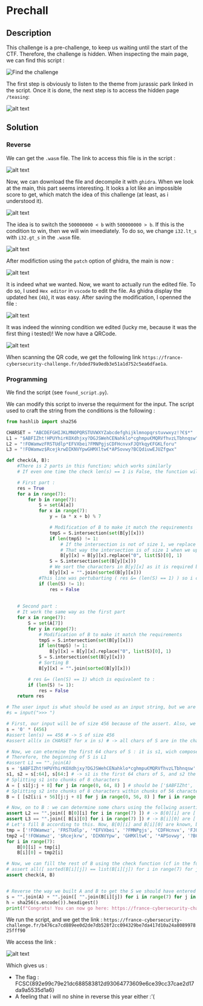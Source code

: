 # Prechall

## Description

This challenge is a pre-challenge, to keep us waiting until the start of the CTF. Therefore, the challenge is hidden. When inspecting the main page, we can find this script :

![Find the challenge](./imgs/trouver_le_chall.png)

The first step is obviously to listen to the theme from jurassic park linked in the script. Once it is done, the next step is to access the hidden page `/teasing`:

![alt text](./imgs/image.png)

## Solution

### Reverse 

We can get the `.wasm` file. The link to access this file is in the script : 

![alt text](./imgs/image-7.png)

Now, we can download the file and decompile it with `ghidra`.
When we look at the main, this part seems interesting. It looks a lot like an impossible score to get, which match the idea of this challenge (at least, as i understood it). 

![alt text](./imgs/image-3.png)

The idea is to switch the `500000000 < b` with `500000000 > b`. If this is the condition to win, then we will win imeediately. To do so, we change `i32.lt_s` with `i32.gt_s` in the `.wasm` file.

![alt text](./imgs/image-2.png)

After modifiction using the `patch` option of ghidra, the main is now :

![alt text](./imgs/image-1.png)

It is indeed what we wanted. Now, we want to actually run the edited file. To do so, I used `Hex editor` in `vscode` to edit the file. As ghidra display the updated hex (`4b`), it was easy. After saving the modification, I openned the file :

![alt text](./imgs/image-4.png)

It was indeed the winning condition we edited (lucky me, because it was the first thing i tested)! We now have a QRCode. 

![alt text](./imgs/image-5.png)

When scanning the QR code, we get the following link `https://france-cybersecurity-challenge.fr/bded79a9edb3e51a1d752c5ea6dfae1a`.

### Programming

We find the script (see `found_script.py`).

We can modify this script to inverse the requirment for the input. The script used to craft the string from the conditions is the following :

```python
from hashlib import sha256

CHARSET = "ABCDEFGHIJKLMNOPQRSTUVWXYZabcdefghijklmnopqrstuvwxyz!?€$*"
L1 = "$ABFIZht!HPUYhirKOXdhjxy?DGJSWehCENahklo*cghmpu€MQRVfhvzLTbhnqsw"
L2 = "!FOWamwzFRSTUdlp*EFVXbei?FMNPgjsCDFHcnvxFJQYkqy€FGKLforu"
L3 = "!FOWamwz$RcejkrwDIKNVYpwGHMXltw€*APSovwy?BCQdiuwEJUZfgwx"

def check(A, B):
    #There is 2 parts in this function; which works similarly
    # If even one time the check len(s) == 1 is False, the function will return False

    # First part :
    res = True
    for a in range(7):
        for b in range(7):
            S = set(A[a])
            for x in range(7):
                y = (a * x + b) % 7

                # Modification of B to make it match the requirements
                tmpS = S.intersection(set(B[y][x]))
                if len(tmpS) != 1:
                    # If the intersection is not of size 1, we replace the 0 in B[y][x] by the only element in S
                    # That way the intersection is of size 1 when we update S just after
                    B[y][x] = B[y][x].replace("0", list(S)[0], 1)
                S = S.intersection(set(B[y][x]))
                # We sort the characters in B[y][x] as it is required by an assertion
                B[y][x] = "".join(sorted(B[y][x]))
            #This line was pertubarting ( res &= (len(S) == 1) ) so i changed it
            if (len(S) != 1):
                res = False
            
                
    # Second part :
    # It work the same way as the first part
    for x in range(7):
        S = set(A[7])
        for y in range(7):
            # Modification of B to make it match the requirements
            tmpS = S.intersection(set(B[y][x]))
            if len(tmpS) != 1:
                B[y][x] = B[y][x].replace("0", list(S)[0], 1)
            S = S.intersection(set(B[y][x]))
            # Sorting B
            B[y][x] = "".join(sorted(B[y][x]))

        # res &= (len(S) == 1) which is equivalent to :
        if (len(S) != 1):
            res = False
    return res

# The user input is what should be used as an input string, but we are gonna compute it in the script
#s = input(">>> ")

# First, our input will be of size 456 because of the assert. Also, we use char 0 that is not in the charset
s = '0' * (456)
#assert len(s) == 456 # -> S of size 456
#assert all(x in CHARSET for x in s) # -> all chars of S are in the charset

# Now, we can etermine the first 64 chars of S : it is s1, wich compose A, and the assert tells us that "".join(A) == L1
# Therefore, the beginning of S is L1
#assert L1 == "".join(A)
s = '$ABFIZht!HPUYhirKOXdhjxy?DGJSWehCENahklo*cghmpu€MQRVfhvzLTbhnqsw' + s[64:]
s1, s2 = s[:64], s[64:] # -> s1 is the first 64 chars of S, and s2 the rest
# Splitting s1 into chunks of 8 characters
A = [ s1[j:j + 8] for j in range(0, 64, 8) ] # should be ['$ABFIZht', '!HPUYhir', 'KOXdhjxy', '?DGJSWeh', 'CENahklo', '*cghmpu€', 'MQRVfhvz', 'LTbhnqsw']
# Splitting s2 into chunks of 8 characters within chunks of 56 characters (which will be full of 0 for now)
B = [ [s2[i:i + 56][j:j + 8] for j in range(0, 56, 8) ] for i in range(0, len(s2), 56)]

# Now, on to B : we can determine some chars using the follwing assertions :
assert L2 == "".join([ B[0][i] for i in range(7) ]) # -> B[0][i] are ['!FOWamwz', 'FRSTUdlp', '*EFVXbei', '?FMNPgjs', 'CDFHcnvx', 'FJQYkqy€', 'FGKLforu']
assert L3 == "".join([ B[i][0] for i in range(7) ]) # -> B[i][0] are ['!FOWamwz', '$Rcejkrw', 'DIKNVYpw', 'GHMXltw€', '*APSovwy', '?BCQdiuw', 'EJUZfgwx']
# Let's fill B according to this. Now, B[0][i] and B[i][0] are known, but the rest is still full of 0
tmp = ['!FOWamwz', 'FRSTUdlp', '*EFVXbei', '?FMNPgjs', 'CDFHcnvx', 'FJQYkqy€', 'FGKLforu']
tmp2 =['!FOWamwz', '$Rcejkrw', 'DIKNVYpw', 'GHMXltw€', '*APSovwy', '?BCQdiuw', 'EJUZfgwx']
for i in range(7):
    B[0][i] = tmp[i]
    B[i][0] = tmp2[i]

# Now, we can fill the rest of B using the check function (cf in the function)
# assert all([ sorted(B[i][j]) == list(B[i][j]) for i in range(7) for j in range(7) ]) # -> all chars of B are sorted, which is done in the check function
assert check(A, B)


# Reverse the way we built A and B to get the S we should have entered
s = "".join(A) + "".join([ "".join(B[i][j]) for i in range(7) for j in range(7) ])
h = sha256(s.encode()).hexdigest()
print(f"Congrats! You can now go here: https://france-cybersecurity-challenge.fr/{h}")
```
We run the script, and we get the link : `https://france-cybersecurity-challenge.fr/b476ca7cd889ee0d2de7db528f2cc094329be7da417d10a24a808997825fff90`

We access the link :

![alt text](./imgs/image-6.png)


Which gives us :

- The flag : FCSC{892e99c79e21dc688583812d93064773609e6ce39cc37cae2d17da9a5535d1a6}
- A feeling that i will no shine in reverse this year either :'(